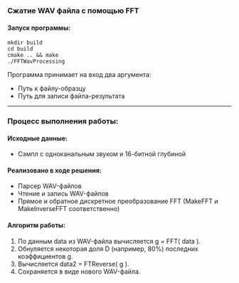### Сжатие WAV файла с помощью FFT

#### Запуск программы:
```
mkdir build
cd build
cmake .. && make
./FFTWavProcessing
```
Программа принимает на вход два аргумента:
* Путь к файлу-образцу
* Путь для записи файла-результата
---
### Процесс выполнения работы:

#### Исходные данные:
* Cэмпл с одноканальным звуком и 16-битной глубиной

#### Реализовано в ходе решения:
* Парсер WAV-файлов
* Чтение и запись WAV-файлов
* Прямое и обратное дискретное преобразование FFT (MakeFFT и MakeInverseFFT соответственно)

#### Алгоритм работы:
1. По данным data из WAV-файла вычисляется g = FFT( data ).    
2. Обнуляется некоторая доля D (например, 80%) последних коэффициентов g.     
3. Вычисляется data2 = FTReverse( g ).   
4. Сохраняется в виде нового WAV-файла.  
